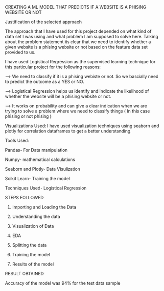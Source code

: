 CREATING A ML MODEL THAT PREDICTS IF A WEBSITE IS A PHISING WEBSITE OR NOT 


Justification of the selected approach 

The approach that I have used for this project depended on what kind of data set I was using and what problem I am supposed to solve here. Talking about the problem statement its clear that we need to identify whether a given website is a phising website or not based on the feature data set provided to us.

I have used Logistical Regression as the supervised learning technique for this particular project for the following reasons:

--> We need to classify if it is a phising webiste or not. So we bascially need to predict the outcome as a YES or NO.

--> Logistical Regression helps us identify and indicate the likelihood of whether the website will be a phising website or not.

--> It works on probability and can give a clear indication when we are trying to solve a problem where we need to classify things ( In this case phising or not phising )


Visualizations Used: I have used visualization techniques using seaborn and plotly for correlation dataframes to get a better understanding. 





Tools Used: 

Pandas- For Data manipulation 

Numpy- mathematical calculations 

Seaborn and Plotly- Data Visulization 

Scikit Learn- Training the model 

Techniques Used- Logistical Regression 





STEPS FOLLOWED 

1. Importing and Loading the Data 

2. Understanding the data 

3. Visualization of Data 

4. EDA 

5. Splitting the data 

6. Training the model 

7. Results of the model 


RESULT OBTAINED 

Accuracy of the model was 94% for the test data sample 




